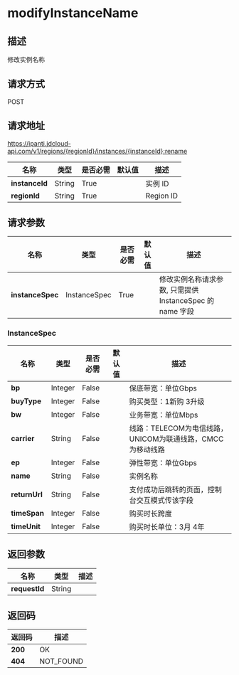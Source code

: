 # modifyInstanceName


## 描述
修改实例名称

## 请求方式
POST

## 请求地址
https://ipanti.jdcloud-api.com/v1/regions/{regionId}/instances/{instanceId}:rename

|名称|类型|是否必需|默认值|描述|
|---|---|---|---|---|
|**instanceId**|String|True| |实例 ID|
|**regionId**|String|True| |Region ID|

## 请求参数
|名称|类型|是否必需|默认值|描述|
|---|---|---|---|---|
|**instanceSpec**|InstanceSpec|True| |修改实例名称请求参数, 只需提供 InstanceSpec 的 name 字段|

### InstanceSpec
|名称|类型|是否必需|默认值|描述|
|---|---|---|---|---|
|**bp**|Integer|False| |保底带宽：单位Gbps|
|**buyType**|Integer|False| |购买类型：1新购 3升级|
|**bw**|Integer|False| |业务带宽：单位Mbps|
|**carrier**|String|False| |线路：TELECOM为电信线路，UNICOM为联通线路，CMCC为移动线路|
|**ep**|Integer|False| |弹性带宽：单位Gbps|
|**name**|String|False| |实例名称|
|**returnUrl**|String|False| |支付成功后跳转的页面，控制台交互模式传该字段|
|**timeSpan**|Integer|False| |购买时长跨度|
|**timeUnit**|Integer|False| |购买时长单位：3月 4年|

## 返回参数
|名称|类型|描述|
|---|---|---|
|**requestId**|String| |



## 返回码
|返回码|描述|
|---|---|
|**200**|OK|
|**404**|NOT_FOUND|
